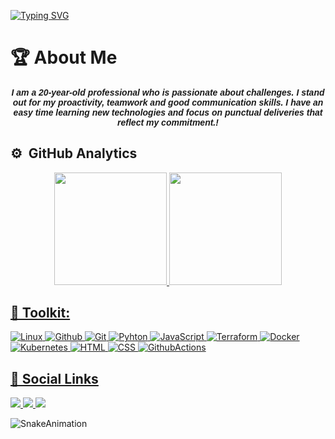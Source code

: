 [![Typing SVG](https://readme-typing-svg.demolab.com?font=Fira+Code&weight=700&size=24&pause=1000&random=false&width=435&lines=Welcome+to+my+profile)](https://git.io/typing-svg)

# 🏆 About Me
<h5 align="center"><font face="Arial">
I am a 20-year-old professional who is passionate about challenges. I stand out for my proactivity, teamwork and good communication skills. I have an easy time learning new technologies and focus on punctual deliveries that reflect my commitment.!</strong></font></h5>

## ⚙️ &nbsp;GitHub Analytics
<div align="center">
  <a href="https://github.com/n0vaesz">
  <img height="180em" src="https://github-readme-stats-sigma-five.vercel.app/api?username=n0vaesz&show_icons=true&theme=dark&count_private=true"/>
  <img height="180em" src="https://github-readme-stats-sigma-five.vercel.app/api/top-langs/?username=n0vaesz&layout=compact&langs_count=7&theme=dark"/>
</div>


## 🧰 Toolkit:

![Linux](https://img.shields.io/badge/-linux-010101?style=for-the-badge&logo=linux&Color=black)
![Github](https://img.shields.io/badge/-github-010101?style=for-the-badge&logo=github&Color=black)
![Git](https://img.shields.io/badge/-git-010101?style=for-the-badge&logo=git&Color=black)
![Pyhton](https://img.shields.io/badge/-Python-010101?style=for-the-badge&logo=python&Color=black)
![JavaScript](https://img.shields.io/badge/-javascript-010101?style=for-the-badge&logo=javascript&Color=black)
![Terraform](https://img.shields.io/badge/-Terraform-010101?style=for-the-badge&logo=terraform&Color=black)
![Docker](https://img.shields.io/badge/-Docker-010101?style=for-the-badge&logo=docker&Color=black)
![Kubernetes](https://img.shields.io/badge/-kubernetes-010101?style=for-the-badge&logo=kubernetes&Color=black)
![HTML](https://img.shields.io/badge/-html-010101?style=for-the-badge&logo=html5&Color=black)
![CSS](https://img.shields.io/badge/-css-010101?style=for-the-badge&logo=css3&Color=black)
![GithubActions](https://img.shields.io/badge/-github%20actions-010101?style=for-the-badge&logo=githubactions&Color=black)


## 📎 Social Links
  <div> 
  <a href="https://www.instagram.com/n0vaesz/" target="_blank">
    <img src="https://img.shields.io/badge/-Instagram-%23E4405F?style=for-the-badge&logo=instagram&logoColor=white" target="_blank" />
  </a>

  <a href="https://www.linkedin.com/in/henrique-novaes-b805b4225" target="_blank">
    <img src="https://img.shields.io/badge/-LinkedIn-%230077B5?style=for-the-badge&logo=linkedin&logoColor=white" target="_blank" />
  </a> 

  <a href="https://web.whatsapp.com/send?l=en&phone=+55 11995299898" target="_blank">
    <img src="https://img.shields.io/badge/WhatsApp-25D366?style=for-the-badge&logo=whatsapp&logoColor=white" target="_blank" />
  </a>
</div>

![SnakeAnimation](https://github.com/LuigiGF/LuigiGF/blob/output/github-contribution-grid-snake.svg)
